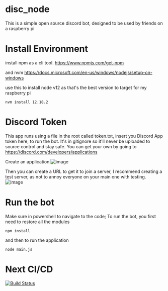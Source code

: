 # disc_node

This is a simple open source discord bot, designed to be used by friends on a raspberry pi

# Install Environment
install npm as a cli tool. https://www.npmjs.com/get-npm

and nvm 
https://docs.microsoft.com/en-us/windows/nodejs/setup-on-windows

use this to install node v12 as that's the best version to target for my raspberry pi
```
nvm install 12.18.2
```


# Discord Token
This app runs using a file in the root called token.txt, insert you Discord App token here, to run the bot.
It's in gitignore so it'll never be uploaded to source control and stay safe. You can get your own by going to 
https://discord.com/developers/applications

Create an application
![image](https://user-images.githubusercontent.com/53613298/109418793-0508a100-79c2-11eb-884a-20c8b96db55f.png)

Then you can create a URL to get it to join a server, I recommend creating a test server, as not to annoy everyone on your main one with testing.
![image](https://user-images.githubusercontent.com/53613298/109418815-29647d80-79c2-11eb-85d7-4b8a686bfc88.png)

# Run the bot
Make sure in powershell to navigate to the code; To run the bot, you first need to restore all the modules
```
npm install
```

and then to run the application
```
node main.js
```
# Next CI/CD
[![Build Status](http://mp3okzykle2vwlr40qaywz.webrelay.io/api/badges/CodeAdmiral/disc_node/status.svg)](http://mp3okzykle2vwlr40qaywz.webrelay.io/CodeAdmiral/disc_node) 
